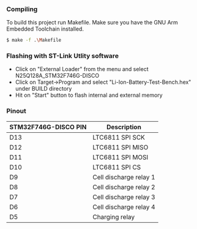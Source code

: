 

### Compiling

To build this project run Makefile. Make sure you have the GNU Arm Embedded Toolchain installed.

```sh
$ make -f .\Makefile
```

### Flashing with ST-Link Utlity software

- Click on "External Loader" from the menu and select N25Q128A_STM32F746G-DISCO
- Click on Target->Program and select "Li-Ion-Battery-Test-Bench.hex" under BUILD directory
- Hit on "Start" button to flash internal and external memory

### Pinout

| STM32F746G-DISCO PIN| Description |
| ------ | ------ |
| D13 | LTC6811 SPI SCK |  
| D12 | LTC6811 SPI MISO |
| D11 | LTC6811 SPI MOSI |
| D10 | LTC6811 SPI CS |
| D9 | Cell discharge relay 1 |
| D8 | Cell discharge relay 2 |
| D7 | Cell discharge relay 3 |
| D6 | Cell discharge relay 4 |
| D5 | Charging relay |
